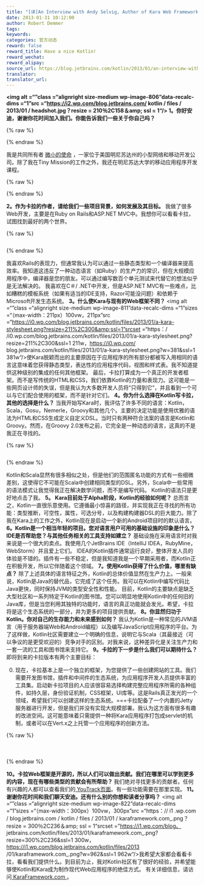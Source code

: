 ```yaml
---
title: "[译]An Interview with Andy Selvig, Author of Kara Web Framework"
date: 2013-01-31 10:12:00
author: Robert Demmer
tags:
keywords:
categories: 官方动态
reward: false
reward_title: Have a nice Kotlin!
reward_wechat:
reward_alipay:
source_url: https://blog.jetbrains.com/kotlin/2013/01/an-interview-with-andy-selvig-author-of-kara-web-framework/
translator:
translator_url:
---
```


<strong> <img alt =“”class =“alignright size-medium wp-image-806”data-recalc-dims =“1”src =“https://i2.wp.com/blog.jetbrains.com/ kotlin / files / 2013/01 / headshot.jpg？resize = 210％2C158＆amp; ssl = 1“/> 1。你好安迪，谢谢你花时间加入我们。你能告诉我们一些关于你自己吗？ </strong>

{% raw %}
<p><strong> </strong></p>
{% endraw %}

我是共同所有者 [微小的使命](http://tinymission.com/) ，一家位于美国明尼苏达州的小型网络和移动开发公司。除了我在Tiny Mission的工作之外，我还在明尼苏达大学的移动应用程序开发课程。

{% raw %}
<p><span id="more-804"></span></p>
{% endraw %}

<strong> 2。作为卡拉的作者，请给我们一些项目背景，如何发展及其目标。</strong>
我做了很多Web开发，主要是在Ruby on Rails和ASP.NET MVC中。我想你可以看看卡拉，试图找到最好的两个世界。

{% raw %}
<p><a href="https://i2.wp.com/blog.jetbrains.com/kotlin/files/2013/01/commandline-usage.png" target="_blank"><img alt="" class="size-medium wp-image-808 alignleft" data-recalc-dims="1" sizes="(max-width: 180px) 100vw, 180px" src="https://i2.wp.com/blog.jetbrains.com/kotlin/files/2013/01/commandline-usage.png?resize=180%2C146&amp;ssl=1" srcset="https://i2.wp.com/blog.jetbrains.com/kotlin/files/2013/01/commandline-usage.png?resize=300%2C243&amp;ssl=1 300w, https://i2.wp.com/blog.jetbrains.com/kotlin/files/2013/01/commandline-usage.png?w=626&amp;ssl=1 626w"/></a></p>
{% endraw %}

我喜欢Rails的表现力，但通常我认为可以通过一些静态类型和一个编译器来提高效率。我知道这违反了一种动态语言（如Ruby）的生产力的常识，但在大规模应用程序中，编译器是您的朋友。可以通过编写数百个单元测试来代替它的想法似乎是无法解决的。
我喜欢在C＃/ .NET中开发，但是ASP.NET MVC有一些难点，比如糟糕的模板系统（如果有适当的IDE支持，Razor可能没问题）和依赖于Microsoft开发生态系统。
<strong> 3。什么使Kara与现有的Web框架不同？</strong>
<strong> </strong> <img alt =“”class =“alignright size-medium wp-image-811”data-recalc-dims =“1”sizes =“（max-width：211px）100vw，211px”src =“https://i0.wp.com/blog.jetbrains.com/kotlin/files/2013/01/a-kara-stylesheet.png?resize=211%2C300&amp;ssl=1”srcset =“https：/ /i0.wp.com/blog.jetbrains.com/kotlin/files/2013/01/a-kara-stylesheet.png?resize=211%2C300&amp;ssl=1 211w，https://i0.wp.com/ blog.jetbrains.com/kotlin/files/2013/01/a-kara-stylesheet.png?w=381&amp;ssl=1 381w“/>使Kara脱颖而出的主要原因在于应用程序的所有部分都被写入用相同的语言这意味着您获得静态类型，表达性的应用程序代码，视图和样式表。我不知道提供这种级别的集成的任何其他框架。
最后，卡拉打算成为一个真正的开发者框架。而不是写传统的HTML和CSS，我们依靠Kotlin的力量和表现力。这可能是一些网页设计师的失误，但是我认为大多数开发人员将“只得到它”，并且看到一个可以与它们配合使用的框架，而不是针对它们。
<strong> 4。你为什么选择在Kotlin写卡拉，其他的选择是什么？</strong>
当我开始写Kara时，我评估了许多不同的语言：Kotlin，Scala，Gosu，Nemerle，Groovy和其他几个。主要的决定功能是使用优雅的语法为HTML和CSS生成定义自定义DSL。当时只有两种符合法案的语言是Kotlin和Groovy。然而，在Groovy 2.0发布之前，它完全是一种动态的语言，这真的不是我正在寻找的。

{% raw %}
<p><img alt="" class="alignleft size-medium wp-image-815" data-recalc-dims="1" sizes="(max-width: 240px) 100vw, 240px" src="https://i1.wp.com/blog.jetbrains.com/kotlin/files/2013/01/a-kara-view.png?resize=240%2C152&amp;ssl=1" srcset="https://i1.wp.com/blog.jetbrains.com/kotlin/files/2013/01/a-kara-view.png?resize=300%2C190&amp;ssl=1 300w, https://i1.wp.com/blog.jetbrains.com/kotlin/files/2013/01/a-kara-view.png?w=381&amp;ssl=1 381w"/></p>
{% endraw %}

Kotlin和Scala显然有很多相似之处，但是他们的范围匿名功能的方式有一些细微差别，这使得它不可能在Scala中创建相同类型的DSL。另外，Scala中一些常用的语法模式让我觉得我正在解决数学问题，而不是编写代码。 Kotlin的语法只是更好地点击了我。
<strong> 5。 Kara目前处于Alpha阶段，Kotlin的经验如何呢？</strong>
总而言之，Kotlin一直很乐意使用。它遵循最小惊喜的路径，并实现我正在寻找的所有功能：类型推断，可空性，属性，可选分号，以及构建构建器DSL的巨大能力。除了我在Kara上的工作之外，Kotlin现在是启动一个新的Android项目时的默认语言。
<strong> 6。Kotlin是一个相当年轻的项目。您对语言用户可用的基础设施的印象是什么？ IDE是否帮助您？与其他任务相关的工具支持如建立？</strong>
基础设施在采用语言时对我来说是一个很大的卖点。我使用几个JetBrains IDE（IntelliJ IDEA，RubyMine，WebStorm）并且爱上它们。 IDEA的Kotlin插件通常运行良好，整体开发人员的体验是不错的。插件有一些不稳定，但是我知道我是一个早期采用者，而Kotlin正在积极开发，所以它伴随着这个领域。
<strong> 7。使用Kotlin获得了什么价值，哪里有缺点？</strong>
除了上述具体的语言特征之外，Kotlin的总体价值显然在生产力上。一般来说，Kotlin是Java的替代品，它完成了这个任务。我可以在Kotlin中编写代码比Java更快，同时保持JVM的类型安全性和性能。
目前，Kotlin的主要缺点是缺乏大型社区和一系列特定于Kotlin的图书馆。您可以明显地使用Kotlin中的任何旧的Java库，但是当您利用其独特的功能时，语言的真正功能就会发光。希望，卡拉将是这个生态系统的一部分，并为更多的项目提供贡献。
<strong> 8。你显然归功于Kotlin。你对自己的生存能力和未来感到如何？</strong>
我认为Kotlin是一种常见的JVM语言（用于服务器端Web和Android编程）以及编写JavaScript应用程序的平台。为了这样做，Kotlin社区需要建立一个明确的信息，说明它与Scala（其最接近（可以争议的是更受欢迎的）竞争对手的区别。对我来说，这种差异化是关注生产力和一套一流的工具和图书馆来支持它。
<strong> 9。卡拉的下一步是什么我们可以期待什么？</strong>
即将到来的卡拉版本有两个主要目标：

0. 现在，卡拉基本上是一个独立的框架，为您提供了一些创建网站的工具。我们需要开发图书馆，插件和中间件的生态系统，为应用程序开发人员提供丰富的工具集。启动新卡拉项目的人应该很容易选择构建完整应用程序所需的各种组件，如持久层，身份验证机制，CSS框架，UI库等。这是Rails真正发光的一个领域，希望我们可以创建这样的生态系统。===卡拉配备了一个内置的Jetty服务器进行开发，但是我们并没有实现大规模部署。我认为这方面有很多有趣的改进空间。这可能意味着只需提供一种将Kara应用程序打包成servlet的机制，或者可以在Vert.x之上托管一个应用程序的创新方法。


{% raw %}
<p style="text-align: center"><span style="font-size: small"><span style="line-height: 24px"><a href="https://d3nmt5vlzunoa1.cloudfront.net/kotlin/files/2013/01/kara-routes.png" target="_blank"><br/>
</a><a href="https://i0.wp.com/blog.jetbrains.com/kotlin/files/2013/01/kara-routes.png" target="_blank"><img alt="" class="aligncenter size-full wp-image-819" data-recalc-dims="1" sizes="(max-width: 774px) 100vw, 774px" src="https://i0.wp.com/blog.jetbrains.com/kotlin/files/2013/01/kara-routes.png?resize=640%2C201&amp;ssl=1" srcset="https://i0.wp.com/blog.jetbrains.com/kotlin/files/2013/01/kara-routes.png?resize=300%2C94&amp;ssl=1 300w, https://i0.wp.com/blog.jetbrains.com/kotlin/files/2013/01/kara-routes.png?w=774&amp;ssl=1 774w"/></a> </span></span></p>
{% endraw %}

<strong> <span style =“font-size：16px”> 10。卡拉Web框架是开源的，所以人们可以做出贡献。我们在哪里可以学到更多的内容，现在有哪些类型的贡献会有所帮助？ </span> </strong>
<span style =“font-size：16px”>我们绝对寻找更多的贡献者。任何有兴趣的人都可以查看我们的<a href="http://youtrack.codebetter.com/issues/Kara" target="_blank" title="Kara on YouTrack"> YouTrack页面</a>。有一些功能需要在那里实现。</span>
<strong> 11。谢谢你花时间和我们聊天安迪。还有什么别的你想和读者分享吗？</strong>
<img alt =“”class =“alignright size-medium wp-image-822”data-recalc-dims =“1”sizes =“（max-width：300px）100vw，300px”src =“https：// i1 .wp.com / blog.jetbrains.com / kotlin / files / 2013/01 / karaframework.com_.png？resize = 300％2C236＆amp; ssl = 1“srcset =”https://i1.wp.com/blog。 jetbrains.com/kotlin/files/2013/01/karaframework.com_.png?resize=300%2C236&amp;ssl=1 300w，https://i1.wp.com/blog.jetbrains.com/kotlin/files/2013 /01/karaframework.com_.png?w=962&amp;ssl=1 962w“/>我希望大家都会看看卡拉，看看我们提供什么。到目前为止，我对Kotlin社区有了很好的经验，并希望能够使Kotlin和Kara成为制作现代Web应用程序的绝佳方式。
有关详细信息，请访问<a href="http://www.karaframework.com" target="_blank" title="Kara Web Framework"> KaraFramework.com </a>。</em>
